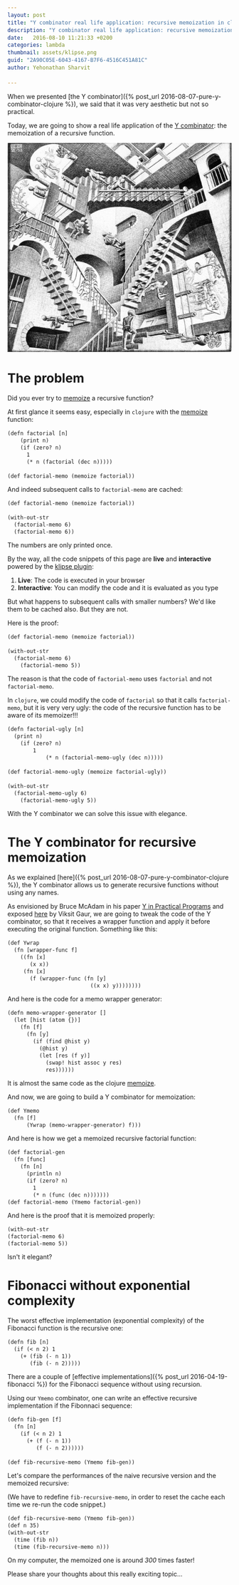 ```yaml
---
layout: post
title: "Y combinator real life application: recursive memoization in clojure"
description: "Y combinator real life application: recursive memoization in clojure"
date:   2016-08-10 11:21:33 +0200
categories: lambda
thumbnail: assets/klipse.png
guid: "2A90C05E-6043-4167-B7F6-4516C451A81C"
author: Yehonathan Sharvit

---
```


When we presented  [the Y combinator]({% post_url 2016-08-07-pure-y-combinator-clojure  %}), we said that it was very aesthetic but not so practical.


Today, we are going to show a real life application of the [Y combinator](https://en.wikipedia.org/wiki/Fixed-point_combinator): the memoization of a recursive function.


![Recursive](/assets/escher-stairs.jpg)

# The problem

Did you ever try to [memoize](https://en.wikipedia.org/wiki/Memoization) a recursive function?

At first glance it seems easy, especially in `clojure` with the [memoize](https://clojuredocs.org/clojure.core/memoize) function: 

~~~klipse
(defn factorial [n]
    (print n)
    (if (zero? n)
      1
      (* n (factorial (dec n)))))

(def factorial-memo (memoize factorial))
~~~


And indeed subsequent calls to `factorial-memo` are cached:

~~~klipse
(def factorial-memo (memoize factorial))

(with-out-str
  (factorial-memo 6)
  (factorial-memo 6))
~~~

The numbers are only printed once.

By the way, all the code snippets of this page are **live** and **interactive** powered by the [klipse plugin](https://github.com/viebel/klipse):

1. **Live**: The code is executed in your browser
2. **Interactive**: You can modify the code and it is evaluated as you type


But what happens to subsequent calls with smaller numbers?
We'd like them to be cached also. But they are not.

Here is the proof:


~~~klipse
(def factorial-memo (memoize factorial))

(with-out-str
  (factorial-memo 6)
    (factorial-memo 5))
~~~

The reason is that the code of `factorial-memo` uses `factorial` and not `factorial-memo`.

In `clojure`, we could modify the code of `factorial` so that it calls `factorial-memo`, but it is very very ugly: the code of the recursive function has to be aware of its memoizer!!!

~~~klipse
(defn factorial-ugly [n]
  (print n)
    (if (zero? n)
        1
            (* n (factorial-memo-ugly (dec n)))))

(def factorial-memo-ugly (memoize factorial-ugly))

(with-out-str
  (factorial-memo-ugly 6)
    (factorial-memo-ugly 5))
~~~



With the Y combinator we can solve this issue with elegance.


# The Y combinator for recursive memoization

As we explained [here]({% post_url 2016-08-07-pure-y-combinator-clojure  %}), the Y combinator allows us to generate recursive functions without using any names.


As envisioned by Bruce McAdam in his paper [Y in Practical Programs](/assets/y-in-practical-programs.pdf)  and exposed [here](http://www.viksit.com/tags/clojure/practical-applications-y-combinator-clojure/) by Viksit Gaur, we are going to tweak the code of the Y combinator, so that it receives a wrapper function and apply it before executing the original function. Something like this:

~~~klipse
(def Ywrap
  (fn [wrapper-func f]
    ((fn [x]
       (x x))
     (fn [x]
       (f (wrapper-func (fn [y]
                          ((x x) y))))))))
~~~


And here is the code for a memo wrapper generator:

~~~klipse
(defn memo-wrapper-generator [] 
  (let [hist (atom {})]
    (fn [f]
      (fn [y]
        (if (find @hist y)
          (@hist y)
          (let [res (f y)]
            (swap! hist assoc y res)
            res))))))
~~~

It is almost the same code as the clojure [memoize](https://en.wikipedia.org/wiki/Memoization).

And now, we are going to build a Y combinator for memoization:

~~~klipse
(def Ymemo 
  (fn [f]
      (Ywrap (memo-wrapper-generator) f)))
~~~


And here is how we get a memoized recursive factorial function:

~~~klipse
(def factorial-gen
  (fn [func]
    (fn [n]
      (println n)
      (if (zero? n)
        1
        (* n (func (dec n)))))))
(def factorial-memo (Ymemo factorial-gen))
~~~


And here is the proof that it is memoized properly:

~~~klipse
(with-out-str
(factorial-memo 6)
(factorial-memo 5))
~~~


Isn't it elegant?


# Fibonacci without exponential complexity

The worst effective implementation (exponential complexity) of the Fibonacci function is the recursive one:

~~~klipse
(defn fib [n]
  (if (< n 2) 1
    (+ (fib (- n 1))
       (fib (- n 2)))))
~~~


There are a couple of [effective implementations]({% post_url 2016-04-19-fibonacci %}) for the Fibonacci sequence without using recursion.


Using our `Ymemo` combinator, one can write an effective recursive implementation if the Fibonnaci sequence:


~~~klipse
(defn fib-gen [f]
  (fn [n]
    (if (< n 2) 1
      (+ (f (- n 1))
         (f (- n 2))))))

(def fib-recursive-memo (Ymemo fib-gen))
~~~


Let's compare the performances of the naive recursive version and the memoized recursive:

(We have to redefine `fib-recursive-memo`, in order to reset the cache each time we re-run the code snippet.)

~~~klipse
(def fib-recursive-memo (Ymemo fib-gen))
(def n 35)
(with-out-str
  (time (fib n))
  (time (fib-recursive-memo n)))
~~~

On my computer, the memoized one is around *300* times faster!

Please share your thoughts about this really exciting topic...

